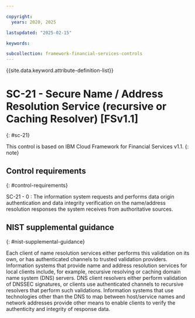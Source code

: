 ```yaml
---

copyright:
  years: 2020, 2025

lastupdated: "2025-02-15"

keywords:

subcollection: framework-financial-services-controls
---
```


{{site.data.keyword.attribute-definition-list}}

               
# SC-21 - Secure Name / Address Resolution Service (recursive or Caching Resolver) [FSv1.1]
{: #sc-21}

This control is based on IBM Cloud Framework for Financial Services v1.1.
{: note}


## Control requirements
{: #control-requirements}

SC-21 - 0
    : The information system requests and performs data origin authentication and data integrity verification on the name/address resolution responses the system receives from authoritative sources.

## NIST supplemental guidance
{: #nist-supplemental-guidance}

Each client of name resolution services either performs this validation on its own, or has authenticated channels to trusted validation providers. Information systems that provide name and address resolution services for local clients include, for example, recursive resolving or caching domain name system (DNS) servers. DNS client resolvers either perform validation of DNSSEC signatures, or clients use authenticated channels to recursive resolvers that perform such validations. Information systems that use technologies other than the DNS to map between host/service names and network addresses provide other means to enable clients to verify the authenticity and integrity of response data.





